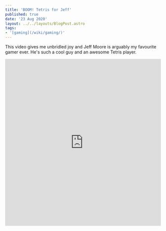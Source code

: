 ```yaml
---
title: 'BOOM! Tetris for Jeff'
published: true
date: '23 Aug 2020'
layout: ../../layouts/BlogPost.astro
tags:
- '[gaming](/wiki/gaming/)'
---
```


This video gives me unbridled joy and Jeff Moore is arguably my favourite gamer ever. He's such a cool guy and an awesome Tetris player.

<iframe width="100%" height="540" src="https://www.youtube.com/embed/RlnlDKznIaw" title="YouTube video player" frameborder="0" allow="accelerometer; autoplay; clipboard-write; encrypted-media; gyroscope; picture-in-picture" allowfullscreen></iframe>